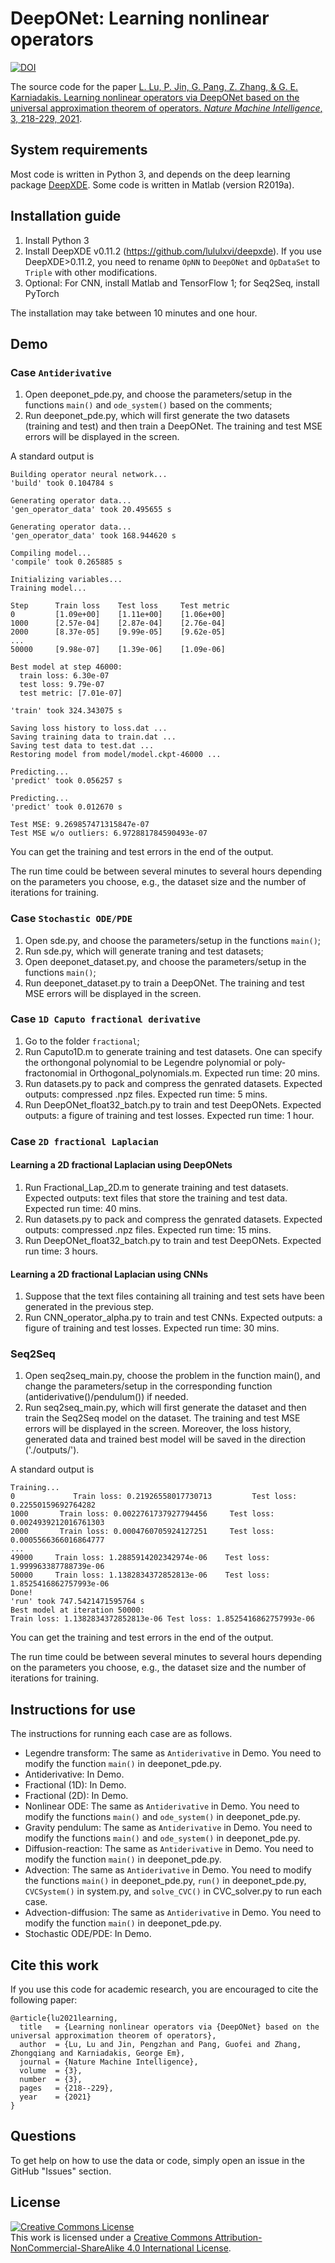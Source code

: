 # DeepONet: Learning nonlinear operators

[![DOI](https://zenodo.org/badge/260069304.svg)](https://zenodo.org/badge/latestdoi/260069304)

The source code for the paper [L. Lu, P. Jin, G. Pang, Z. Zhang, & G. E. Karniadakis. Learning nonlinear operators via DeepONet based on the universal approximation theorem of operators. *Nature Machine Intelligence*, 3, 218-229, 2021](https://doi.org/10.1038/s42256-021-00302-5).

## System requirements

Most code is written in Python 3, and depends on the deep learning package [DeepXDE](https://github.com/lululxvi/deepxde). Some code is written in Matlab (version R2019a).

## Installation guide

1. Install Python 3
2. Install DeepXDE v0.11.2 (https://github.com/lululxvi/deepxde). If you use DeepXDE>0.11.2, you need to rename `OpNN` to `DeepONet` and `OpDataSet` to `Triple` with other modifications.
3. Optional: For CNN, install Matlab and TensorFlow 1; for Seq2Seq, install PyTorch

The installation may take between 10 minutes and one hour.

## Demo

### Case `Antiderivative`

1. Open deeponet_pde.py, and choose the parameters/setup in the functions `main()` and `ode_system()` based on the comments;
2. Run deeponet_pde.py, which will first generate the two datasets (training and test) and then train a DeepONet. The training and test MSE errors will be displayed in the screen.

A standard output is

```
Building operator neural network...
'build' took 0.104784 s

Generating operator data...
'gen_operator_data' took 20.495655 s

Generating operator data...
'gen_operator_data' took 168.944620 s

Compiling model...
'compile' took 0.265885 s

Initializing variables...
Training model...

Step      Train loss    Test loss     Test metric
0         [1.09e+00]    [1.11e+00]    [1.06e+00]
1000      [2.57e-04]    [2.87e-04]    [2.76e-04]
2000      [8.37e-05]    [9.99e-05]    [9.62e-05]
...
50000     [9.98e-07]    [1.39e-06]    [1.09e-06]

Best model at step 46000:
  train loss: 6.30e-07
  test loss: 9.79e-07
  test metric: [7.01e-07]

'train' took 324.343075 s

Saving loss history to loss.dat ...
Saving training data to train.dat ...
Saving test data to test.dat ...
Restoring model from model/model.ckpt-46000 ...

Predicting...
'predict' took 0.056257 s

Predicting...
'predict' took 0.012670 s

Test MSE: 9.269857471315847e-07
Test MSE w/o outliers: 6.972881784590493e-07
```

You can get the training and test errors in the end of the output.

The run time could be between several minutes to several hours depending on the parameters you choose, e.g., the dataset size and the number of iterations for training.

### Case `Stochastic ODE/PDE`

1. Open sde.py, and choose the parameters/setup in the functions `main()`;
2. Run sde.py, which will generate traning and test datasets;
3. Open deeponet_dataset.py, and choose the parameters/setup in the functions `main()`;
4. Run deeponet_dataset.py to train a DeepONet. The training and test MSE errors will be displayed in the screen.

### Case `1D Caputo fractional derivative`

1. Go to the folder `fractional`;
2. Run Caputo1D.m to generate training and test datasets. One can specify the orthongonal polynomial to be Legendre polynomial or poly-fractonomial in Orthogonal_polynomials.m. Expected run time: 20 mins.
3. Run datasets.py to pack and compress the genrated datasets. Expected outputs: compressed .npz files. Expected run time: 5 mins.
4. Run DeepONet_float32_batch.py to train and test DeepONets. Expected outputs: a figure of training and test losses. Expected run time: 1 hour.

### Case `2D fractional Laplacian`

#### Learning a 2D fractional Laplacian using DeepONets

1. Run Fractional_Lap_2D.m to generate training and test datasets. Expected outputs: text files that store the training and test data. Expected run time: 40 mins.
2. Run datasets.py to pack and compress the genrated datasets. Expected outputs: compressed .npz files. Expected run time: 15 mins.
3. Run DeepONet_float32_batch.py to train and test DeepONets. Expected run time: 3 hours.

#### Learning a 2D fractional Laplacian using CNNs

1. Suppose that the text files containing all training and test sets have been generated in the previous step.
2. Run CNN_operator_alpha.py to train and test CNNs. Expected outputs: a figure of training and test losses. Expected run time: 30 mins.

### Seq2Seq

1. Open seq2seq_main.py, choose the problem in the function main(), and change the parameters/setup in the corresponding function (antiderivative()/pendulum()) if needed.
2. Run seq2seq_main.py, which will first generate the dataset and then train the Seq2Seq model on the dataset. The training and test MSE errors will be displayed in the screen. Moreover, the loss history, generated data and trained best model will be saved in the direction ('./outputs/').

A standard output is

```
Training...
0             Train loss: 0.21926558017730713         Test loss: 0.22550159692764282
1000       Train loss: 0.0022761737927794456     Test loss: 0.0024939212016761303
2000       Train loss: 0.0004760705924127251     Test loss: 0.0005566366016864777
...
49000     Train loss: 1.2885914202342974e-06    Test loss: 1.999963387788739e-06
50000     Train loss: 1.1382834372852813e-06    Test loss: 1.8525416862757993e-06
Done!
'run' took 747.5421471595764 s
Best model at iteration 50000:
Train loss: 1.1382834372852813e-06 Test loss: 1.8525416862757993e-06
```

You can get the training and test errors in the end of the output.

The run time could be between several minutes to several hours depending on the parameters you choose, e.g., the dataset size and the number of iterations for training.

## Instructions for use

The instructions for running each case are as follows.

- Legendre transform: The same as `Antiderivative` in Demo. You need to modify the function `main()` in deeponet_pde.py.
- Antiderivative: In Demo.
- Fractional (1D): In Demo.
- Fractional (2D): In Demo.
- Nonlinear ODE: The same as `Antiderivative` in Demo. You need to modify the functions `main()` and `ode_system()` in deeponet_pde.py.
- Gravity pendulum: The same as `Antiderivative` in Demo. You need to modify the functions `main()` and `ode_system()` in deeponet_pde.py.
- Diffusion-reaction: The same as `Antiderivative` in Demo. You need to modify the function `main()` in deeponet_pde.py.
- Advection: The same as `Antiderivative` in Demo. You need to modify the functions `main()` in deeponet_pde.py, `run()` in deeponet_pde.py, `CVCSystem()` in system.py, and `solve_CVC()` in CVC_solver.py to run each case.
- Advection-diffusion: The same as `Antiderivative` in Demo. You need to modify the function `main()` in deeponet_pde.py.
- Stochastic ODE/PDE: In Demo.

## Cite this work

If you use this code for academic research, you are encouraged to cite the following paper:

```
@article{lu2021learning,
  title   = {Learning nonlinear operators via {DeepONet} based on the universal approximation theorem of operators},
  author  = {Lu, Lu and Jin, Pengzhan and Pang, Guofei and Zhang, Zhongqiang and Karniadakis, George Em},
  journal = {Nature Machine Intelligence},
  volume  = {3},
  number  = {3},
  pages   = {218--229},
  year    = {2021}
}
```

## Questions

To get help on how to use the data or code, simply open an issue in the GitHub "Issues" section.

## License

<a rel="license" href="http://creativecommons.org/licenses/by-nc-sa/4.0/"><img alt="Creative Commons License" style="border-width:0" src="https://i.creativecommons.org/l/by-nc-sa/4.0/88x31.png" /></a><br />This work is licensed under a <a rel="license" href="http://creativecommons.org/licenses/by-nc-sa/4.0/">Creative Commons Attribution-NonCommercial-ShareAlike 4.0 International License</a>.
